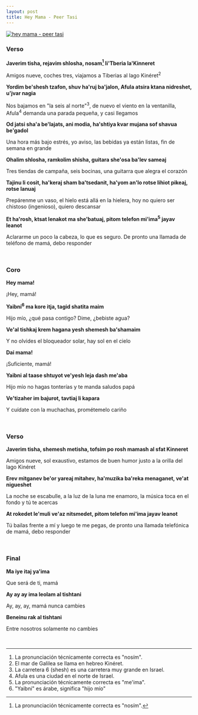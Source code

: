 ```yaml
---
layout: post
title: Hey Mama - Peer Tasi
---
```


[![hey mama - peer tasi](http://img.youtube.com/vi/A87_VDCsB4o/0.jpg)](http://www.youtube.com/watch?v=A87_VDCsB4o)


### Verso
**Javerim tisha, rejavim shlosha, nosam[^fn-sample_footnote] li'Tberia la'Kinneret**

Amigos nueve, coches tres, viajamos a Tiberias al lago Kinéret<sup>2</sup>

**Yordim be'shesh tzafon, shuv ha'ruj ba'jalon, Afula atsira ktana nidreshet, u'jvar nagia**

Nos bajamos en "la seis al norte"<sup>3</sup>, de nuevo el viento en la ventanilla, Afula<sup>4</sup> demanda una parada pequeña, y casi llegamos

**Od jatsi sha'a be'lajats, ani modia, ha'shtiya kvar mujana sof shavua be'gadol**

Una hora más bajo estrés, yo aviso, las bebidas ya están listas, fin de semana en grande

**Ohalim shlosha, ramkolim shisha, guitara she'osa ba'lev sameaj**

Tres tiendas de campaña, seis bocinas, una guitarra que alegra el corazón

**Tajinu li cosit, ha'keraj sham ba'tsedanit, ha'yom an'lo rotse lihiot pikeaj, rotse lanuaj**

Prepárenme un vaso, el hielo está allá en la hielera, hoy no quiero ser chistoso (ingenioso), quiero descansar

**Et ha'rosh, ktsat lenakot ma she'batuaj, pitom telefon mi'ima<sup>5</sup> jayav leanot**

Aclararme un poco la cabeza, lo que es seguro. De pronto una llamada de teléfono de mamá, debo responder

<br />

### Coro
**Hey mama!**

¡Hey, mamá!

**Yaibni<sup>6</sup> ma kore itja, tagid shatita maim**

Hijo mío, ¿qué pasa contigo? Dime, ¿bebiste agua?

**Ve'al tishkaj krem hagana yesh shemesh ba'shamaim**

Y no olvides el bloqueador solar, hay sol en el cielo

**Dai mama!**

¡Suficiente, mamá!

**Yaibni al taase shtuyot ve'yesh leja dash me'aba**

Hijo mío no hagas tonterías y te manda saludos papá

**Ve'tizaher im bajurot, tavtiaj li kapara**

Y cuídate con la muchachas, prométemelo cariño

<br />

### Verso
**Javerim tisha, shemesh metisha, tofsim po rosh mamash al sfat Kinneret**

Amigos nueve, sol exaustivo, estamos de buen humor justo a la orilla del lago Kinéret

**Erev mitganev be'or yareaj mitahev, ha'muzika ba'reka menaganet, ve'at nigueshet**

La noche se escabulle, a la luz de la luna me enamoro, la música toca en el fondo y tú te acercas

**At rokedet le'muli ve'az nitsmedet, pitom telefon mi'ima jayav leanot**

Tú bailas frente a mí y luego te me pegas, de pronto una llamada telefónica de mamá, debo responder

<br />

### Final
**Ma iye itaj ya'ima**

Que será de ti, mamá

**Ay ay ay ima leolam al tishtani**

Ay, ay, ay, mamá nunca cambies

**Beneinu rak al tishtani**

Entre nosotros solamente no cambies

<br />

-------

[^fn-sample_footnote]: La pronunciación técnicamente correcta es "nosím".
1. La pronunciación técnicamente correcta es "nosím".
2. El mar de Galilea se llama en hebreo Kinéret.
3. La carretera 6 (shesh) es una carretera muy grande en Israel.
4. Afula es una ciudad en el norte de Israel.
5. La pronunciación técnicamente correcta es "me'ima".
6. "Yaibni" es árabe, significa "hijo mío"
